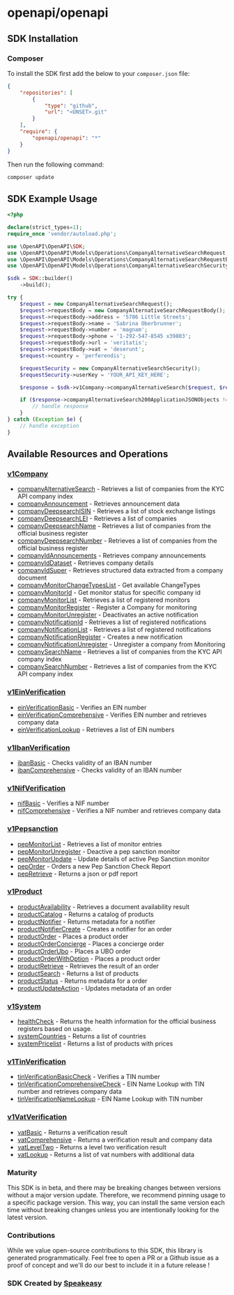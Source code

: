 # openapi/openapi

<!-- Start SDK Installation -->
## SDK Installation

### Composer

To install the SDK first add the below to your `composer.json` file:

```json
{
    "repositories": [
        {
            "type": "github",
            "url": "<UNSET>.git"
        }
    ],
    "require": {
        "openapi/openapi": "*"
    }
}
```

Then run the following command:

```bash
composer update
```
<!-- End SDK Installation -->

## SDK Example Usage
<!-- Start SDK Example Usage -->
```php
<?php

declare(strict_types=1);
require_once 'vendor/autoload.php';

use \OpenAPI\OpenAPI\SDK;
use \OpenAPI\OpenAPI\Models\Operations\CompanyAlternativeSearchRequest;
use \OpenAPI\OpenAPI\Models\Operations\CompanyAlternativeSearchRequestBody;
use \OpenAPI\OpenAPI\Models\Operations\CompanyAlternativeSearchSecurity;

$sdk = SDK::builder()
    ->build();

try {
    $request = new CompanyAlternativeSearchRequest();
    $request->requestBody = new CompanyAlternativeSearchRequestBody();
    $request->requestBody->address = '5786 Little Streets';
    $request->requestBody->name = 'Sabrina Oberbrunner';
    $request->requestBody->number = 'magnam';
    $request->requestBody->phone = '1-292-547-8545 x39803';
    $request->requestBody->url = 'veritatis';
    $request->requestBody->vat = 'deserunt';
    $request->country = 'perferendis';

    $requestSecurity = new CompanyAlternativeSearchSecurity();
    $requestSecurity->userKey = 'YOUR_API_KEY_HERE';

    $response = $sdk->v1Company->companyAlternativeSearch($request, $requestSecurity);

    if ($response->companyAlternativeSearch200ApplicationJSONObjects !== null) {
        // handle response
    }
} catch (Exception $e) {
    // handle exception
}
```
<!-- End SDK Example Usage -->

<!-- Start SDK Available Operations -->
## Available Resources and Operations


### [v1Company](docs/v1company/README.md)

* [companyAlternativeSearch](docs/v1company/README.md#companyalternativesearch) - Retrieves a list of companies from the KYC API company index
* [companyAnnouncement](docs/v1company/README.md#companyannouncement) - Retrieves announcement data
* [companyDeepsearchISIN](docs/v1company/README.md#companydeepsearchisin) - Retrieves a list of stock exchange listings
* [companyDeepsearchLEI](docs/v1company/README.md#companydeepsearchlei) - Retrieves a list of companies
* [companyDeepsearchName](docs/v1company/README.md#companydeepsearchname) - Retrieves a list of companies from the official business register
* [companyDeepsearchNumber](docs/v1company/README.md#companydeepsearchnumber) - Retrieves a list of companies from the official business register
* [companyIdAnnouncements](docs/v1company/README.md#companyidannouncements) - Retrieves company announcements
* [companyIdDataset](docs/v1company/README.md#companyiddataset) - Retrieves company details
* [companyIdSuper](docs/v1company/README.md#companyidsuper) - Retrieves structured data extracted from a company document
* [companyMonitorChangeTypesList](docs/v1company/README.md#companymonitorchangetypeslist) - Get available ChangeTypes
* [companyMonitorId](docs/v1company/README.md#companymonitorid) - Get monitor status for specific company id
* [companyMonitorList](docs/v1company/README.md#companymonitorlist) - Retrieves a list of registered monitors
* [companyMonitorRegister](docs/v1company/README.md#companymonitorregister) - Register a Company for monitoring
* [companyMonitorUnregister](docs/v1company/README.md#companymonitorunregister) - Deactivates an active notification
* [companyNotificationId](docs/v1company/README.md#companynotificationid) - Retrieves a list of registered notifications
* [companyNotificationList](docs/v1company/README.md#companynotificationlist) - Retrieves a list of registered notifications
* [companyNotificationRegister](docs/v1company/README.md#companynotificationregister) - Creates a new notification
* [companyNotificationUnregister](docs/v1company/README.md#companynotificationunregister) - Unregister a company from Monitoring
* [companySearchName](docs/v1company/README.md#companysearchname) - Retrieves a list of companies from the KYC API company index
* [companySearchNumber](docs/v1company/README.md#companysearchnumber) - Retrieves a list of companies from the KYC API company index

### [v1EinVerification](docs/v1einverification/README.md)

* [einVerificationBasic](docs/v1einverification/README.md#einverificationbasic) - Verifies an EIN number
* [einVerificationComprehensive](docs/v1einverification/README.md#einverificationcomprehensive) - Verifies EIN number and retrieves company data
* [einVerificationLookup](docs/v1einverification/README.md#einverificationlookup) - Retrieves a list of EIN numbers

### [v1IbanVerification](docs/v1ibanverification/README.md)

* [ibanBasic](docs/v1ibanverification/README.md#ibanbasic) - Checks validity of an IBAN number
* [ibanComprehensive](docs/v1ibanverification/README.md#ibancomprehensive) - Checks validity of an IBAN number

### [v1NifVerification](docs/v1nifverification/README.md)

* [nifBasic](docs/v1nifverification/README.md#nifbasic) - Verifies a NIF number
* [nifComprehensive](docs/v1nifverification/README.md#nifcomprehensive) - Verifies a NIF number and retrieves company data

### [v1Pepsanction](docs/v1pepsanction/README.md)

* [pepMonitorList](docs/v1pepsanction/README.md#pepmonitorlist) - Retrieves a list of monitor entries
* [pepMonitorUnregister](docs/v1pepsanction/README.md#pepmonitorunregister) - Deactive a pep sanction monitor
* [pepMonitorUpdate](docs/v1pepsanction/README.md#pepmonitorupdate) - Update details of active Pep Sanction monitor
* [pepOrder](docs/v1pepsanction/README.md#peporder) - Orders a new Pep Sanction Check Report
* [pepRetrieve](docs/v1pepsanction/README.md#pepretrieve) - Returns a json or pdf report

### [v1Product](docs/v1product/README.md)

* [productAvailability](docs/v1product/README.md#productavailability) - Retrieves a document availability result
* [productCatalog](docs/v1product/README.md#productcatalog) - Returns a catalog of products
* [productNotifier](docs/v1product/README.md#productnotifier) - Returns metadata for a notifier
* [productNotifierCreate](docs/v1product/README.md#productnotifiercreate) - Creates a notifier for an order
* [productOrder](docs/v1product/README.md#productorder) - Places a product order
* [productOrderConcierge](docs/v1product/README.md#productorderconcierge) - Places a concierge order
* [productOrderUbo](docs/v1product/README.md#productorderubo) - Places a UBO order
* [productOrderWithOption](docs/v1product/README.md#productorderwithoption) - Places a product order
* [productRetrieve](docs/v1product/README.md#productretrieve) - Retrieves the result of an order
* [productSearch](docs/v1product/README.md#productsearch) - Returns a list of products
* [productStatus](docs/v1product/README.md#productstatus) - Returns metadata for a order
* [productUpdateAction](docs/v1product/README.md#productupdateaction) - Updates metadata of an order

### [v1System](docs/v1system/README.md)

* [healthCheck](docs/v1system/README.md#healthcheck) - Returns the health information for the official business registers based on usage.
* [systemCountries](docs/v1system/README.md#systemcountries) - Returns a list of countries
* [systemPricelist](docs/v1system/README.md#systempricelist) - Returns a list of products with prices

### [v1TinVerification](docs/v1tinverification/README.md)

* [tinVerificationBasicCheck](docs/v1tinverification/README.md#tinverificationbasiccheck) - Verifies a TIN number
* [tinVerificationComprehensiveCheck](docs/v1tinverification/README.md#tinverificationcomprehensivecheck) - EIN Name Lookup with TIN number and retrieves company data
* [tinVerificationNameLookup](docs/v1tinverification/README.md#tinverificationnamelookup) - EIN Name Lookup with TIN number

### [v1VatVerification](docs/v1vatverification/README.md)

* [vatBasic](docs/v1vatverification/README.md#vatbasic) - Returns a verification result
* [vatComprehensive](docs/v1vatverification/README.md#vatcomprehensive) - Returns a verification result and company data
* [vatLevelTwo](docs/v1vatverification/README.md#vatleveltwo) - Returns a level two verification result
* [vatLookup](docs/v1vatverification/README.md#vatlookup) - Returns a list of vat numbers with additional data
<!-- End SDK Available Operations -->

### Maturity

This SDK is in beta, and there may be breaking changes between versions without a major version update. Therefore, we recommend pinning usage
to a specific package version. This way, you can install the same version each time without breaking changes unless you are intentionally
looking for the latest version.

### Contributions

While we value open-source contributions to this SDK, this library is generated programmatically.
Feel free to open a PR or a Github issue as a proof of concept and we'll do our best to include it in a future release !

### SDK Created by [Speakeasy](https://docs.speakeasyapi.dev/docs/using-speakeasy/client-sdks)
